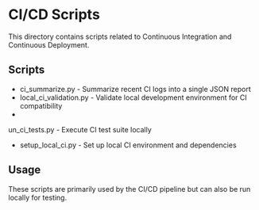 ﻿# CI/CD Scripts

This directory contains scripts related to Continuous Integration and Continuous Deployment.

## Scripts

- ci_summarize.py - Summarize recent CI logs into a single JSON report
- local_ci_validation.py - Validate local development environment for CI compatibility
- un_ci_tests.py - Execute CI test suite locally
- setup_local_ci.py - Set up local CI environment and dependencies

## Usage

These scripts are primarily used by the CI/CD pipeline but can also be run locally for testing.
